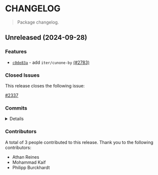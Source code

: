 # CHANGELOG

> Package changelog.

<section class="release" id="unreleased">

## Unreleased (2024-09-28)

<section class="features">

### Features

-   [`c0de83a`](https://github.com/stdlib-js/stdlib/commit/c0de83a234a12f93acfe6eabdf50f5a24c2b01a0) - add `iter/cunone-by` [(#2783)](https://github.com/stdlib-js/stdlib/pull/2783)

</section>

<!-- /.features -->

<section class="issues">

### Closed Issues

This release closes the following issue:

[#2337](https://github.com/stdlib-js/stdlib/issues/2337)

</section>

<!-- /.issues -->

<section class="commits">

### Commits

<details>

-   [`975147f`](https://github.com/stdlib-js/stdlib/commit/975147f3125c786ec1672acb3d2564ca16eaa790) - **docs:** fix TSDoc lint errors _(by Philipp Burckhardt)_
-   [`08f9c1a`](https://github.com/stdlib-js/stdlib/commit/08f9c1af6dee1cc36cda84b10230500e75d53ff5) - **chore:** minor clean-up _(by Philipp Burckhardt)_
-   [`6e9f42e`](https://github.com/stdlib-js/stdlib/commit/6e9f42e4c912485d9896eaa16c88b70fd3688e97) - **docs:** harmonize list formatting in repl.txt and ensure starting newline _(by Philipp Burckhardt)_
-   [`c0de83a`](https://github.com/stdlib-js/stdlib/commit/c0de83a234a12f93acfe6eabdf50f5a24c2b01a0) - **feat:** add `iter/cunone-by` [(#2783)](https://github.com/stdlib-js/stdlib/pull/2783) _(by Mohammad Kaif, Athan Reines)_

</details>

</section>

<!-- /.commits -->

<section class="contributors">

### Contributors

A total of 3 people contributed to this release. Thank you to the following contributors:

-   Athan Reines
-   Mohammad Kaif
-   Philipp Burckhardt

</section>

<!-- /.contributors -->

</section>

<!-- /.release -->


